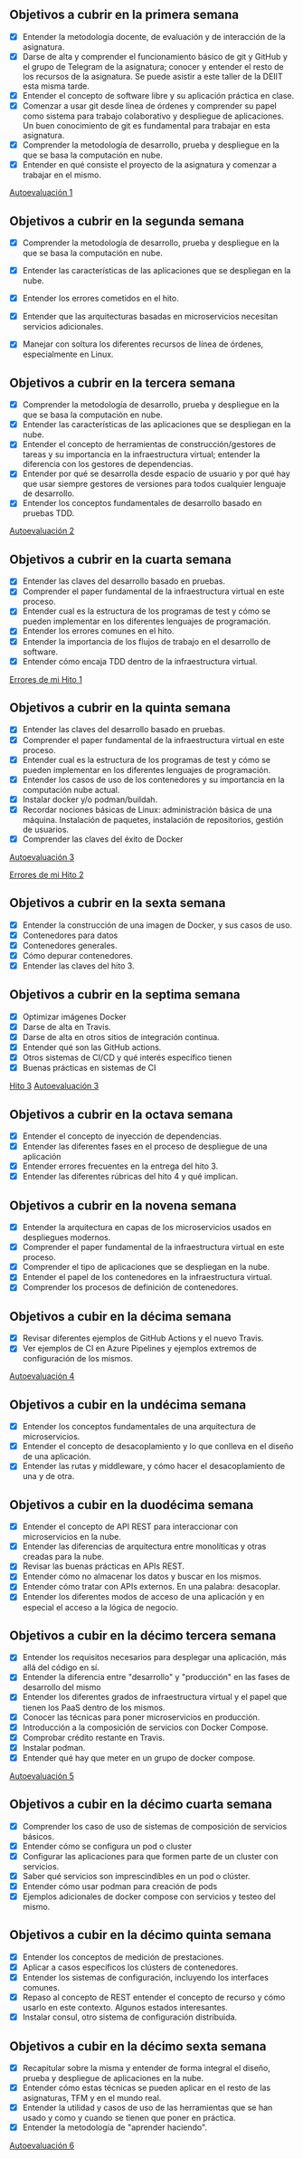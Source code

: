 ## Objetivos a cubrir en la primera semana

- [x] Entender la metodología docente, de evaluación y de interacción de la asignatura.
- [x] Darse de alta y comprender el funcionamiento básico de git y GitHub y el grupo de Telegram de la asignatura; conocer y entender el resto de los recursos de la asignatura. Se puede asistir a este taller de la DEIIT esta misma tarde.
- [x] Entender el concepto de software libre y su aplicación práctica en clase.
- [x] Comenzar a usar git desde línea de órdenes y comprender su papel como sistema para trabajo colaborativo y despliegue de aplicaciones. Un buen conocimiento de git es fundamental para trabajar en esta asignatura.
- [x] Comprender la metodología de desarrollo, prueba y despliegue en la que se basa la computación en nube.
- [x] Entender en qué consiste el proyecto de la asignatura y comenzar a trabajar en el mismo.

[Autoevaluación 1](https://github.com/pabloalfaro/CC-Ejercicios/blob/main/tema1/tema1.md)


## Objetivos a cubrir en la segunda semana 

- [x] Comprender la metodología de desarrollo, prueba y despliegue en la que se basa la computación en nube.
- [x] Entender las características de las aplicaciones que se despliegan en la nube.
- [x] Entender los errores cometidos en el hito.
- [x] Entender que las arquitecturas basadas en microservicios necesitan servicios adicionales.
- [x] Manejar con soltura los diferentes recursos de línea de órdenes, especialmente en Linux.


## Objetivos a cubrir en la tercera semana

- [x] Comprender la metodología de desarrollo, prueba y despliegue en la que se basa la computación en nube.
- [x] Entender las características de las aplicaciones que se despliegan en la nube.
- [x] Entender el concepto de herramientas de construcción/gestores de tareas y su importancia en la infraestructura virtual; entender la diferencia con los gestores de dependencias.
- [x] Entender por qué se desarrolla desde espacio de usuario y por qué hay que usar siempre gestores de versiones para todos cualquier lenguaje de desarrollo.
- [x] Entender los conceptos fundamentales de desarrollo basado en pruebas TDD.

[Autoevaluación 2](https://github.com/pabloalfaro/CC-Ejercicios/blob/main/tema2/tema2.md)


## Objetivos a cubrir en la cuarta semana

- [x] Entender las claves del desarrollo basado en pruebas.
- [x] Comprender el paper fundamental de la infraestructura virtual en este proceso.
- [x] Entender cual es la estructura de los programas de test y cómo se pueden implementar en los diferentes lenguajes de programación.
- [x] Entender los errores comunes en el hito.
- [x] Entender la importancia de los flujos de trabajo en el desarrollo de software.
- [x] Entender cómo encaja TDD dentro de la infraestructura virtual.

[Errores de mi Hito 1](https://github.com/pabloalfaro/Car-finder/milestone/2)

## Objetivos a cubrir en la quinta semana

- [x] Entender las claves del desarrollo basado en pruebas.
- [x] Comprender el paper fundamental de la infraestructura virtual en este proceso.
- [x] Entender cual es la estructura de los programas de test y cómo se pueden implementar en los diferentes lenguajes de programación.
- [x] Entender los casos de uso de los contenedores y su importancia en la computación nube actual.
- [x] Instalar docker y/o podman/buildah.
- [x] Recordar nociones básicas de Linux: administración básica de una máquina. Instalación de paquetes, instalación de repositorios, gestión de usuarios.
- [x] Comprender las claves del éxito de Docker

[Autoevaluación 3](https://github.com/pabloalfaro/CC-Ejercicios/blob/main/tema3/tema3.md)

[Errores de mi  Hito 2](https://github.com/pabloalfaro/Car-finder/milestone/5)

## Objetivos a cubrir en la sexta semana

- [x] Entender la construcción de una imagen de Docker, y sus casos de uso.
- [x] Contenedores para datos
- [x] Contenedores generales.
- [x] Cómo depurar contenedores.
- [x] Entender las claves del hito 3.

## Objetivos a cubrir en la septima semana

- [x] Optimizar imágenes Docker
- [x] Darse de alta en Travis.
- [x] Darse de alta en otros sitios de integración continua.
- [x] Entender qué son las GitHub actions.
- [x] Otros sistemas de CI/CD y qué interés específico tienen
- [x] Buenas prácticas en sistemas de CI

[Hito 3](https://github.com/pabloalfaro/Car-finder/milestone/6)
[Autoevaluación 3](https://github.com/pabloalfaro/CC-Ejercicios/blob/main/tema3/tema3.md)

## Objetivos a cubrir en la octava semana

- [x] Entender el concepto de inyección de dependencias.
- [x] Entender las diferentes fases en el proceso de despliegue de una aplicación
- [x] Entender errores frecuentes en la entrega del hito 3.
- [x] Entender las diferentes rúbricas del hito 4 y qué implican.

## Objetivos a cubrir en la novena semana

- [x] Entender la arquitectura en capas de los microservicios usados en despliegues modernos.
- [x] Comprender el paper fundamental de la infraestructura virtual en este proceso.
- [x] Comprender el tipo de aplicaciones que se despliegan en la nube.
- [x] Entender el papel de los contenedores en la infraestructura virtual.
- [x] Comprender los procesos de definición de contenedores.

## Objetivos a cubir en la décima semana 

- [x] Revisar diferentes ejemplos de GitHub Actions y el nuevo Travis.
- [x] Ver ejemplos de CI en Azure Pipelines y ejemplos extremos de configuración de los mismos.

[Autoevaluación 4](https://github.com/pabloalfaro/CC-Ejercicios/blob/main/tema4/tema4.md)

## Objetivos a cubir en la undécima semana 

- [x] Entender los conceptos fundamentales de una arquitectura de microservicios.
- [x] Entender el concepto de desacoplamiento y lo que conlleva en el diseño de una aplicación.
- [x] Entender las rutas y middleware, y cómo hacer el desacoplamiento de una y de otra.

## Objetivos a cubir en la duodécima semana

- [x] Entender el concepto de API REST para interaccionar con microservicios en la nube.
- [x] Entender las diferencias de arquitectura entre monolíticas y otras creadas para la nube.
- [x] Revisar las buenas prácticas en APIs REST.
- [x] Entender cómo no almacenar los datos y buscar en los mismos.
- [x] Entender cómo tratar con APIs externos. En una palabra: desacoplar.
- [x] Entender los diferentes modos de acceso de una aplicación y en especial el acceso a la lógica de negocio. 

## Objetivos a cubir en la décimo tercera semana 

- [x] Entender los requisitos necesarios para desplegar una aplicación, más allá del código en sí.
- [x] Entender la diferencia entre "desarrollo" y "producción" en las fases de desarrollo del mismo
- [x] Entender los diferentes grados de infraestructura virtual y el papel que tienen los PaaS dentro de los mismos.
- [x] Conocer las técnicas para poner microservicios en producción.
- [x] Introducción a la composición de servicios con Docker Compose.
- [x] Comprobar crédito restante en Travis.
- [x] Instalar podman.
- [x] Entender qué hay que meter en un grupo de docker compose.

[Autoevaluación 5](https://github.com/pabloalfaro/CC-Ejercicios/blob/main/tema5/tema5.md)

## Objetivos a cubir en la décimo cuarta semana 

- [x] Comprender los caso de uso de sistemas de composición de servicios básicos.
- [x] Entender cómo se configura un pod o cluster
- [x] Configurar las aplicaciones para que formen parte de un cluster con servicios.
- [x] Saber qué servicios son imprescindibles en un pod o clúster.
- [x] Entender cómo usar podman para creación de pods
- [x] Ejemplos adicionales de docker compose con servicios y testeo del mismo.

## Objetivos a cubir en la décimo quinta semana 

- [x] Entender los conceptos de medición de prestaciones.
- [x] Aplicar a casos específicos los clústers de contenedores.
- [x] Entender los sistemas de configuración, incluyendo los interfaces comunes.
- [x] Repaso al concepto de REST entender el concepto de recurso y cómo usarlo en este contexto. Algunos estados interesantes.
- [x] Instalar consul, otro sistema de configuración distribuida.

## Objetivos a cubir en la décimo sexta semana 
- [x] Recapitular sobre la misma y entender de forma integral el diseño, prueba y despliegue de aplicaciones en la nube.
- [x] Entender cómo estas técnicas se pueden aplicar en el resto de las asignaturas, TFM y en el mundo real.
- [x] Entender la utilidad y casos de uso de las herramientas que se han usado y como y cuando se tienen que poner en práctica.
- [x] Entender la metodología de "aprender haciendo".

[Autoevaluación 6](https://github.com/pabloalfaro/CC-Ejercicios/blob/main/tema6/tema6.md)

